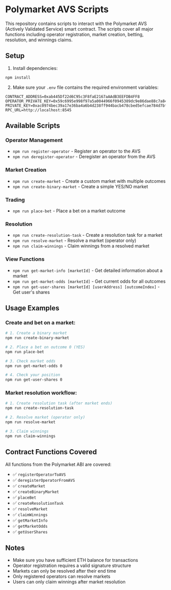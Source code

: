 # Polymarket AVS Scripts

This repository contains scripts to interact with the Polymarket AVS (Actively Validated Service) smart contract. The scripts cover all major functions including operator registration, market creation, betting, resolution, and winnings claims.

## Setup

1. Install dependencies:
```bash
npm install
```

2. Make sure your `.env` file contains the required environment variables:
```
CONTRACT_ADDRESS=0xab445Df22d6C95c3F8faE2167aAAdB3EEFDB4FF8
OPERATOR_PRIVATE_KEY=0x59c6995e998f97a5a0044966f0945389dc9e86dae88c7a8412f4603b6b78690d
PRIVATE_KEY=0xac0974bec39a17e36ba4a6b4d238ff944bacb478cbed5efcae784d7bf4f2ff80
RPC_URL=http://localhost:8545
```

## Available Scripts

### Operator Management
- `npm run register-operator` - Register an operator to the AVS
- `npm run deregister-operator` - Deregister an operator from the AVS

### Market Creation
- `npm run create-market` - Create a custom market with multiple outcomes
- `npm run create-binary-market` - Create a simple YES/NO market

### Trading
- `npm run place-bet` - Place a bet on a market outcome

### Resolution
- `npm run create-resolution-task` - Create a resolution task for a market
- `npm run resolve-market` - Resolve a market (operator only)
- `npm run claim-winnings` - Claim winnings from a resolved market

### View Functions
- `npm run get-market-info [marketId]` - Get detailed information about a market
- `npm run get-market-odds [marketId]` - Get current odds for all outcomes
- `npm run get-user-shares [marketId] [userAddress] [outcomeIndex]` - Get user's shares

## Usage Examples

### Create and bet on a market:
```bash
# 1. Create a binary market
npm run create-binary-market

# 2. Place a bet on outcome 0 (YES)
npm run place-bet

# 3. Check market odds
npm run get-market-odds 0

# 4. Check your position
npm run get-user-shares 0
```

### Market resolution workflow:
```bash
# 1. Create resolution task (after market ends)
npm run create-resolution-task

# 2. Resolve market (operator only)
npm run resolve-market

# 3. Claim winnings
npm run claim-winnings
```

## Contract Functions Covered

All functions from the Polymarket ABI are covered:

- ✅ `registerOperatorToAVS`
- ✅ `deregisterOperatorFromAVS`
- ✅ `createMarket`
- ✅ `createBinaryMarket`
- ✅ `placeBet`
- ✅ `createResolutionTask`
- ✅ `resolveMarket`
- ✅ `claimWinnings`
- ✅ `getMarketInfo`
- ✅ `getMarketOdds`
- ✅ `getUserShares`

## Notes

- Make sure you have sufficient ETH balance for transactions
- Operator registration requires a valid signature structure
- Markets can only be resolved after their end time
- Only registered operators can resolve markets
- Users can only claim winnings after market resolution